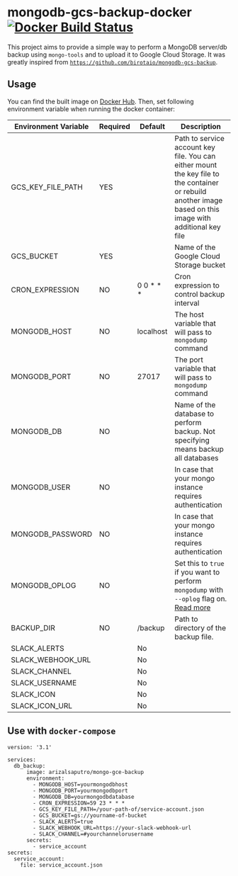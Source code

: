 # mongodb-gcs-backup-docker [![Docker Build Status](https://travis-ci.org/arizalsaputro/mongo-gcs-backup-docker.svg?branch=master)](https://hub.docker.com/r/arizalsaputro/mongo-gce-backup)

This project aims to provide a simple way to perform a MongoDB server/db backup using `mongo-tools` and to upload it to Google Cloud Storage. It was greatly inspired from [`https://github.com/birotaio/mongodb-gcs-backup`](https://github.com/birotaio/mongodb-gcs-backup).


## Usage

You can find the built image on [Docker Hub](https://hub.docker.com/r/arizalsaputro/mongo-gce-backup). Then, set following environment variable when running the docker container:

| Environment Variable | Required | Default | Description |
| --- | --- | --- | --- |
| GCS_KEY_FILE_PATH | YES |  | Path to service account key file. You can either mount the key file to the container or rebuild another image based on this image with additional key file |
| GCS_BUCKET | YES |  | Name of the Google Cloud Storage bucket |
| CRON_EXPRESSION | NO | 0 0 \* \* \* | Cron expression to control backup interval |
| MONGODB_HOST | NO | localhost | The host variable that will pass to `mongodump` command |
| MONGODB_PORT | NO | 27017 | The port variable that will pass to `mongodump` command |
| MONGODB_DB | NO |  | Name of the database to perform backup. Not specifying means backup all databases |
| MONGODB_USER | NO |  | In case that your mongo instance requires authentication |
| MONGODB_PASSWORD | NO |  | In case that your mongo instance requires authentication |
| MONGODB_OPLOG | NO | | Set this to `true` if you want to perform `mongodump` with `--oplog` flag on. [Read more](https://docs.mongodb.com/v3.4/reference/program/mongodump/#cmdoption-oplog) |
| BACKUP_DIR | NO | /backup | Path to directory of the backup file. |
|SLACK_ALERTS | | No |  | `true` if you want to send Slack alerts in case of failure.
|SLACK_WEBHOOK_URL| | No |  | The Incoming WebHook URL to use to send the alerts.
|SLACK_CHANNEL| | No |  | The channel to send Slack messages to.
|SLACK_USERNAME| | No |  | The user to send Slack messages as.
|SLACK_ICON| | No |  | The Slack icon to associate to the user/message.
|SLACK_ICON_URL| | No |  | The Slack icon to associate to the user/message.


## Use with `docker-compose`

```$yaml
version: '3.1'

services:
  db_backup:
      image: arizalsaputro/mongo-gce-backup
      environment:
        - MONGODB_HOST=yourmongodbhost
        - MONGODB_PORT=yourmongodbport
        - MONGODB_DB=yourmongodbdatabase
        - CRON_EXPRESSION=59 23 * * *
        - GCS_KEY_FILE_PATH=/your-path-of/service-account.json
        - GCS_BUCKET=gs://yourname-of-bucket
        - SLACK_ALERTS=true
        - SLACK_WEBHOOK_URL=https://your-slack-webhook-url
        - SLACK_CHANNEL=#yourchannelorusername
      secrets:
        - service_account
secrets:
  service_account:
    file: service_account.json      
```
